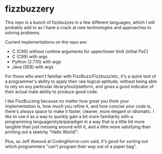 # fizzbuzzery
This repo is a  bunch of fizzbuzzes in a few different languages, which I will probably add to as I have a crack at new technologies and approaches to solving problems.

Current implementations on the repo are:

- C (C99) without runtime arguments for upper/lower limit (initial PoC)
- C (C99) with args
- Python (2.7.10) with args
- Java (SE8) with args

For those who aren't familiar with FizzBuzz/Fizzbuzz/etc, it's a quick test of a programmer's ability to apply their raw logical aptitude, without being able to rely on any particular library/tool/platform, and gives a good indicator of their actual inate ability to produce good code.

I like FizzBuzzing because no matter how great you think your implementation is, how much you refine it, and how concise your code is, there's always space to make it faster, cleaner, more elegant or idiomatic. I like to use it as a way to quickly gain a bit more familiarity with a programming language/style/paradigm in a way that is a little bit more tangible than just messing around with it, and a little more satisfying than printing out a sketchy "Hello World!".

Plus, as Jeff Atwood at CodingHorror.com said, it's good for sorting out which programmers "can't program their way out of a paper bag".
